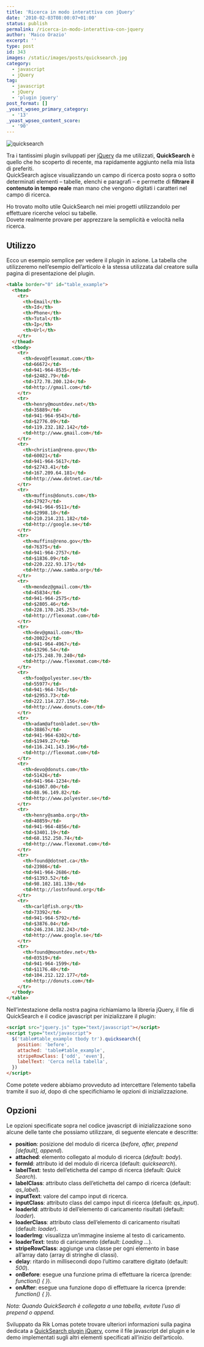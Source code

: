 ```yaml
---
title: 'Ricerca in modo interattiva con jQuery'
date: '2010-02-03T08:00:07+01:00'
status: publish
permalink: /ricerca-in-modo-interattiva-con-jquery
author: 'Maico Orazio'
excerpt: ''
type: post
id: 343
images: /static/images/posts/quicksearch.jpg
category:
  - javascript
  - jQuery
tag:
  - javascript
  - jQuery
  - 'plugin jquery'
post_format: []
_yoast_wpseo_primary_category:
  - '13'
_yoast_wpseo_content_score:
  - '90'
---
```


![](/static/images/posts/quicksearch.jpg 'quicksearch')

Tra i tantissimi plugin sviluppati per [jQuery](http://jquery.com/ 'Libreria jQuery') da me utilizzati, **QuickSearch** è quello che ho scoperto di recente, ma rapidamente aggiunto nella mia lista di preferiti.  
QuickSearch agisce visualizzando un campo di ricerca posto sopra o sotto determinati elementi – tabelle, elenchi e paragrafi – e permette di **filtrare il contenuto in tempo reale** man mano che vengono digitati i caratteri nel campo di ricerca.

Ho trovato molto utile QuickSearch nei miei progetti utilizzandolo per effettuare ricerche veloci su tabelle.  
Dovete realmente provare per apprezzare la semplicità e velocità nella ricerca.

## Utilizzo

Ecco un esempio semplice per vedere il plugin in azione. La tabella che utilizzeremo nell’esempio dell’articolo è la stessa utilizzata dal creatore sulla pagina di presentazione del plugin.

```html
<table border="0" id="table_example">
  <thead>
    <tr>
      <th>Email</th>
      <th>Id</th>
      <th>Phone</th>
      <th>Total</th>
      <th>Ip</th>
      <th>Url</th>
    </tr>
  </thead>
  <tbody>
    <tr>
      <th>devo@flexomat.com</th>
      <td>66672</td>
      <td>941-964-8535</td>
      <td>$2482.79</td>
      <td>172.78.200.124</td>
      <td>http://gmail.com</td>
    </tr>
    <tr>
      <th>henry@mountdev.net</th>
      <td>35889</td>
      <td>941-964-9543</td>
      <td>$2776.09</td>
      <td>119.232.182.142</td>
      <td>http://www.gmail.com</td>
    </tr>
    <tr>
      <th>christian@reno.gov</th>
      <td>60021</td>
      <td>941-964-5617</td>
      <td>$2743.41</td>
      <td>167.209.64.181</td>
      <td>http://www.dotnet.ca</td>
    </tr>
    <tr>
      <th>muffins@donuts.com</th>
      <td>17927</td>
      <td>941-964-9511</td>
      <td>$2998.18</td>
      <td>210.214.231.182</td>
      <td>http://google.se</td>
    </tr>
    <tr>
      <th>muffins@reno.gov</th>
      <td>76375</td>
      <td>941-964-2757</td>
      <td>$1836.09</td>
      <td>220.222.93.171</td>
      <td>http://www.samba.org</td>
    </tr>
    <tr>
      <th>mendez@gmail.com</th>
      <td>45834</td>
      <td>941-964-2575</td>
      <td>$2805.46</td>
      <td>228.170.245.253</td>
      <td>http://flexomat.com</td>
    </tr>
    <tr>
      <th>dev@gmail.com</th>
      <td>20022</td>
      <td>941-964-4967</td>
      <td>$3296.54</td>
      <td>175.248.70.240</td>
      <td>http://www.flexomat.com</td>
    </tr>
    <tr>
      <th>foo@polyester.se</th>
      <td>55977</td>
      <td>941-964-745</td>
      <td>$2953.73</td>
      <td>222.114.227.156</td>
      <td>http://www.donuts.com</td>
    </tr>
    <tr>
      <th>adam@aftonbladet.se</th>
      <td>38867</td>
      <td>941-964-6302</td>
      <td>$1949.27</td>
      <td>116.241.143.196</td>
      <td>http://flexomat.com</td>
    </tr>
    <tr>
      <th>devo@donuts.com</th>
      <td>51426</td>
      <td>941-964-1234</td>
      <td>$1067.00</td>
      <td>88.96.149.82</td>
      <td>http://www.polyester.se</td>
    </tr>
    <tr>
      <th>henry@samba.org</th>
      <td>40859</td>
      <td>941-964-4856</td>
      <td>$3401.19</td>
      <td>68.152.250.74</td>
      <td>http://www.flexomat.com</td>
    </tr>
    <tr>
      <th>found@dotnet.ca</th>
      <td>23986</td>
      <td>941-964-2686</td>
      <td>$1393.52</td>
      <td>98.102.181.138</td>
      <td>http://lostnfound.org</td>
    </tr>
    <tr>
      <th>carl@fish.org</th>
      <td>73392</td>
      <td>941-964-5792</td>
      <td>$3876.04</td>
      <td>246.234.182.243</td>
      <td>http://www.google.se</td>
    </tr>
    <tr>
      <th>found@mountdev.net</th>
      <td>03519</td>
      <td>941-964-1599</td>
      <td>$1176.48</td>
      <td>104.212.122.177</td>
      <td>http://donuts.com</td>
    </tr>
  </tbody>
</table>
```

Nell’intestazione della nostra pagina richiamiamo la libreria jQuery, il file di QuickSearch e il codice javascript per inizializzare il plugin:

```html
<script src="jquery.js" type="text/javascript"></script>
<script type="text/javascript">
  $('table#table_example tbody tr').quicksearch({
    position: 'before',
    attached: 'table#table_example',
    stripeRowClass: ['odd', 'even'],
    labelText: 'Cerca nella tabella',
  })
</script>
```

Come potete vedere abbiamo provveduto ad intercettare l’elemento tabella tramite il suo _id_, dopo di che specifichiamo le opzioni di inizializzazione.

## Opzioni

Le opzioni specificate sopra nel codice javascript di inizializzazione sono alcune delle tante che possiamo utilizzare, di seguente elencate e descritte:

- **position**: posizione del modulo di ricerca (_before, after, prepend \[default\], append_).
- **attached**: elemento collegato al modulo di ricerca (_default: body_).
- **formId**: attributo id del modulo di ricerca (default: _quicksearch_).
- **labelText**: testo dell’etichetta del campo di ricerca (default: _Quick Search_).
- **labelClass**: attributo class dell’etichetta del campo di ricerca (default: _qs_label_).
- **inputText**: valore del campo input di ricerca.
- **inputClass**: attributo class del campo input di ricerca (default: _qs_input_).
- **loaderId**: attributo id dell’elemento di caricamento risultati (default: _loader_).
- **loaderClass**: attributo class dell’elemento di caricamento risultati (default: _loader_).
- **loaderImg**: visualizza un’immagine insieme al testo di caricamento.
- **loaderText**: testo di caricamento (default: _Loading …_).
- **stripeRowClass**: aggiunge una classe per ogni elemento in base all’array dato (array di stringhe di classi).
- **delay**: ritardo in millisecondi dopo l’ultimo carattere digitato (default: _500_).
- **onBefore**: esegue una funzione prima di effettuare la ricerca (prende: _function() { }_).
- **onAfter**: esegue una funzione dopo di effettuare la ricerca (prende: _function() { }_).

_Nota: Quando QuickSearch è collegata a una tabella, evitate l’uso di prepend o append._

Sviluppato da Rik Lomas potete trovare ulteriori informazioni sulla pagina dedicata a [QuickSearch plugin jQuery](http://rikrikrik.com/jquery/quicksearch/ 'jQuery quickSearch plug-in'), come il file javascript del plugin e le demo implementati sugli altri elementi specificati all’inizio dell’articolo.
